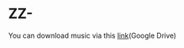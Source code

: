 # ZZ-
You can download music via this [link](https://drive.google.com/file/d/1EvVGIEw7Mo8JIjvqAUhAm4PHJRKwO6QJ/view?usp=sharing)(Google Drive)
